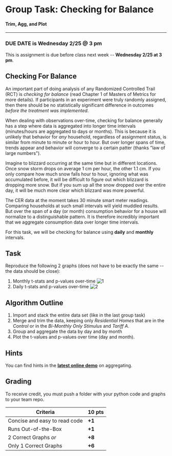 # Group Task: Checking for Balance
#### Trim, Agg, and Plot

---


### DUE DATE is Wednesday 2/25 @ 3 pm
This is assignment is due before class next week -- **Wednesday 2/25 at 3 pm**.

## Checking For Balance

An important part of doing analysis of any Randomized Controlled Trail (RCT) is *checking for balance* (read Chapter 1 of Masters of Metrics for more details). If participants in an experiment were truly randomly assigned, then there should be no statistically significant difference in outcomes *before the treatment was implemented*. 

When dealing with observations over-time, checking for balance generally has a step where data is aggregated into longer time intervals (minutes/hours are aggregated to days or months). This is because it is unlikely that behavior for *any* household, regardless of assignment status, is similar from minute to minute or hour to hour. But over longer spans of time, trends appear and behavior will converge to a certain patter (thanks "law of large numbers").

Imagine to blizzard occurring at the same time but in different locations. Once snow storm drops on average 1 cm per hour, the other 1.1 cm. If you only compare how much snow falls hour to hour, ignoring what was accumulated before, it will be difficult to figure out which blizzard is dropping more snow. But if you sum up all the snow dropped over the entire day, it will be much more clear which blizzard was more powerful.

The CER data at the moment takes 30 minute smart meter readings. Comparing households at such small intervals will yield muddled results. But over the span of a day (or month) consumption behavior for a house will normalize to a distinguishable pattern. It is therefore incredibly important that we aggregate consumption data over longer time intervals.

For this task, we will be checking for balance using **daily** and **monthly** intervals.


## Task

Reproduce the following 2 graphs (does not have to be exactly the same -- the data should be close):

1. Monthly t-stats and p-values over-time
	![1][1]
2. Daily t-stats and p-values over-time
	![2][2]



## Algorithm Outline

1. Import and stack the entire data set (like in the last group task)
2. Merge and trim the data, keeping only *Residential Homes* that are in the *Control* or in the *Bi-Monthly Only Stimulus* and *Tariff A*.
3. Group and aggregate the data by day and by month
4. Plot the t-values and p-values over time (day and month).

## Hints
You can find hints in the [**latest online demo**](https://www.dropbox.com/sh/ccrvzpz5ynym5gn/AACV-MjrL9X01TSBkfLl3CQLa?dl=0) on aggregating.

## Grading

To receive credit, you must push a folder with your python code and graphs to your team repo.

Criteria | 10 pts  	
--------------------------------|------
Concise and easy to read code 	|	**+1**  
Runs Out-of-the-Box				|	**+1**  
2 Correct Graphs *or*		 	| 	**+8**
Only 1 Correct Graphs 			|	**+6**


[1]: https://raw.githubusercontent.com/ultinomics/Duke_PUBPOL590/master/figs/06/06_monthly.png "monthly"
[2]: https://raw.githubusercontent.com/ultinomics/Duke_PUBPOL590/master/figs/06/06_daily.png "daily"



